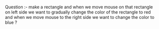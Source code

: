Question :- 
make a rectangle and when we move mouse on that rectangle on left side we want to gradually change the color of the rectangle to red and when we move mouse to the right side we want to change the color to blue ?